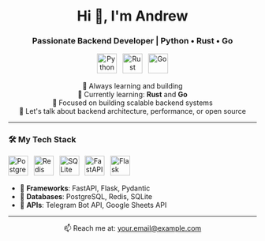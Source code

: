 <h1 align="center">Hi 👋, I'm Andrew</h1>
<h3 align="center">Passionate Backend Developer | Python • Rust • Go</h3>

<p align="center">
  <img src="https://cdn.jsdelivr.net/gh/devicons/devicon/icons/python/python-original.svg" alt="Python" width="40" height="40"/>
  &nbsp;
  <img src="https://cdn.jsdelivr.net/gh/devicons/devicon/icons/rust/rust-plain.svg" alt="Rust" width="40" height="40"/>
  &nbsp;
  <img src="https://cdn.jsdelivr.net/gh/devicons/devicon/icons/go/go-original.svg" alt="Go" width="40" height="40"/>
</p>

<p align="center">
  🧠 Always learning and building <br>
  🌱 Currently learning: <strong>Rust</strong> and <strong>Go</strong> <br>
  🔧 Focused on building scalable backend systems <br>
  💬 Let's talk about backend architecture, performance, or open source <br>
</p>

---

### 🛠️ My Tech Stack

<p>
  <img src="https://cdn.jsdelivr.net/gh/devicons/devicon/icons/postgresql/postgresql-original.svg" alt="PostgreSQL" width="40" height="40"/>
  &nbsp;
  <img src="https://cdn.jsdelivr.net/gh/devicons/devicon/icons/redis/redis-original.svg" alt="Redis" width="40" height="40"/>
  &nbsp;
  <img src="https://cdn.jsdelivr.net/gh/devicons/devicon/icons/sqlite/sqlite-original.svg" alt="SQLite" width="40" height="40"/>
  &nbsp;
  <img src="https://cdn.jsdelivr.net/gh/devicons/devicon/icons/fastapi/fastapi-original.svg" alt="FastAPI" width="40" height="40"/>
  &nbsp;
  <img src="https://cdn.jsdelivr.net/gh/devicons/devicon/icons/flask/flask-original.svg" alt="Flask" width="40" height="40"/>
</p>

- 🧩 **Frameworks**: FastAPI, Flask, Pydantic  
- 💾 **Databases**: PostgreSQL, Redis, SQLite  
- 🤖 **APIs**: Telegram Bot API, Google Sheets API  

---

<p align="center">
  📫 Reach me at: <a href="mailto:andrewvect@gmail.com">your.email@example.com</a> <br>
</p>
